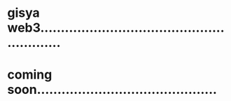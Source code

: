 # gisya web3..........................................................
# coming soon............................................
